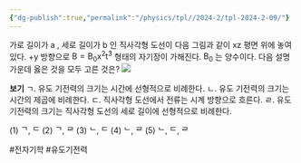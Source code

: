 ```yaml
---
{"dg-publish":true,"permalink":"/physics/tpl//2024-2/tpl-2024-2-09/"}
---
```


가로 길이가 a , 세로 길이가 b 인 직사각형 도선이 다음 그림과 같이 xz 평면 위에 놓여 있다. +y 방향으로 $\mathrm{B}=\mathrm{B}_{0} \mathrm{x}^{2} \mathrm{t}^{3}$ 형태의 자기장이 가해진다. $\mathrm{B}_{0}$ 는 양수이다. 다음 설명 가운데 옳은 것을 모두 고른 것은?
![](https://cdn.mathpix.com/cropped/2025_05_26_b6c88c9db9e5797c4395g-5.jpg?height=515&width=526&top_left_y=564&top_left_x=450)

**보기**
ㄱ. 유도 기전력의 크기는 시간에 선형적으로 비례한다.
ㄴ. 유도 기전력의 크기는 시간의 제곱에 비례한다.
ㄷ. 직사각형 도선에서 전류는 시계 방향으로 흐른다.
ㄹ. 유도 기전력의 크기는 직사각형 도선의 세로 길이에 선형적으로 비례한다.


(1) ᄀ, ᄃ
(2) ᄀ, ᄅ
(3) ᄂ, ᄃ
(4) ᄂ, ᄅ
(5) ᄂ, ᄃ, ᄅ

#전자기학 #유도기전력 